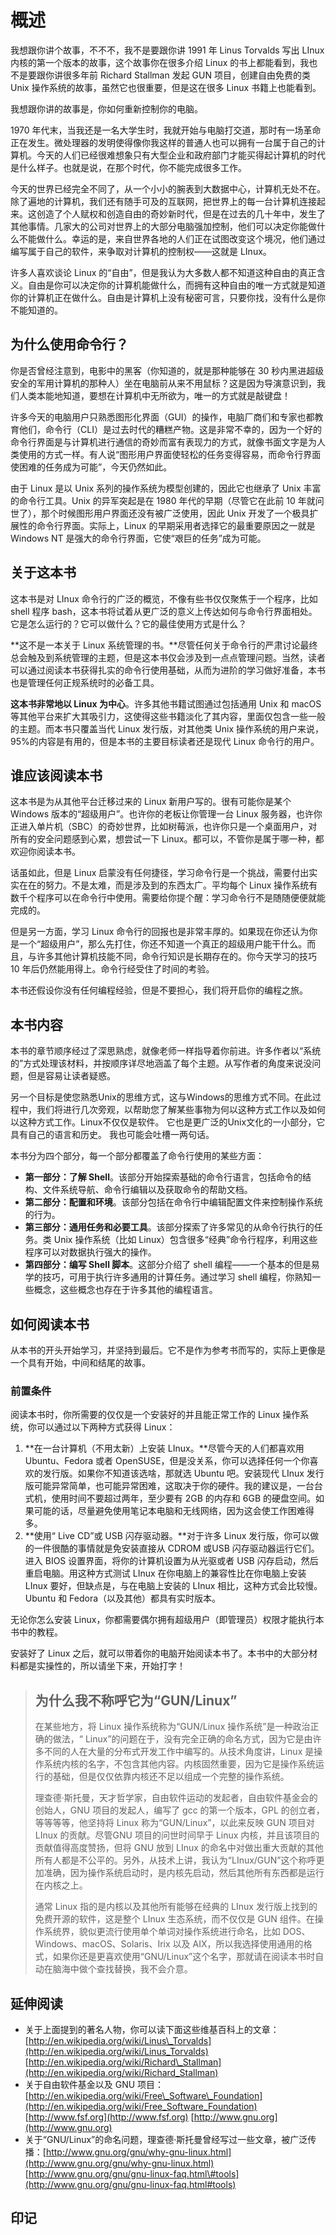 # 概述

我想跟你讲个故事，不不不，我不是要跟你讲 1991 年 Linus Torvalds 写出 LInux 内核的第一个版本的故事，这个故事你在很多介绍 Linux 的书上都能看到，我也不是要跟你讲很多年前 Richard Stallman 发起 GUN 项目，创建自由免费的类 Unix 操作系统的故事，虽然它也很重要，但是这在很多 Linux 书籍上也能看到。

我想跟你讲的故事是，你如何重新控制你的电脑。

1970 年代末，当我还是一名大学生时，我就开始与电脑打交道，那时有一场革命正在发生。微处理器的发明使得像你我这样的普通人也可以拥有一台属于自己的计算机。今天的人们已经很难想象只有大型企业和政府部门才能买得起计算机的时代是什么样子。也就是说，在那个时代，你不能完成很多工作。

今天的世界已经完全不同了，从一个小小的腕表到大数据中心，计算机无处不在。除了遍地的计算机，我们还有随手可及的互联网，把世界上的每一台计算机连接起来。这创造了个人赋权和创造自由的奇妙新时代，但是在过去的几十年中，发生了其他事情。几家大的公司对世界上的大部分电脑强加控制，他们可以决定你能做什么不能做什么。幸运的是，来自世界各地的人们正在试图改变这个境况，他们通过编写属于自己的软件，来争取对计算机的控制权——这就是 LInux。

许多人喜欢谈论 Linux 的“自由”，但是我认为大多数人都不知道这种自由的真正含义。自由是你可以决定你的计算机能做什么，而拥有这种自由的唯一方式就是知道你的计算机正在做什么。自由是计算机上没有秘密可言，只要你找，没有什么是你不能知道的。

## 为什么使用命令行？

你是否曾经注意到，电影中的黑客（你知道的，就是那种能够在 30 秒内黑进超级安全的军用计算机的那种人）坐在电脑前从来不用鼠标？这是因为导演意识到，我们人类本能地知道，要想在计算机中无所欲为，唯一的方式就是敲键盘！

许多今天的电脑用户只熟悉图形化界面（GUI）的操作，电脑厂商们和专家也都教育他们，命令行（CLI）是过去时代的糟糕产物。这是非常不幸的，因为一个好的命令行界面是与计算机进行通信的奇妙而富有表现力的方式，就像书面文字是为人类使用的方式一样。有人说“图形用户界面使轻松的任务变得容易，而命令行界面使困难的任务成为可能”，今天仍然如此。

由于 Linux 是以 Unix 系列的操作系统为模型创建的，因此它也继承了 Unix 丰富的命令行工具。Unix 的异军突起是在 1980 年代的早期（尽管它在此前 10 年就问世了），那个时候图形用户界面还没有被广泛使用，因此 Unix 开发了一个极具扩展性的命令行界面。实际上，Linux 的早期采用者选择它的最重要原因之一就是 Windows NT 是强大的命令行界面，它使“艰巨的任务”成为可能。

## 关于这本书

这本书是对 LInux 命令行的广泛的概览，不像有些书仅仅聚焦于一个程序，比如 shell 程序 bash，这本书将试着从更广泛的意义上传达如何与命令行界面相处。它是怎么运行的？它可以做什么？它的最佳使用方式是什么？

**这不是一本关于 Linux 系统管理的书。**尽管任何关于命令行的严肃讨论最终总会触及到系统管理的主题，但是这本书仅会涉及到一点点管理问题。当然，读者可以通过阅读本书获得扎实的命令行使用基础，从而为进阶的学习做好准备，本书也是管理任何正规系统时的必备工具。

**这本书非常地以 Linux 为中心**。许多其他书籍试图通过包括通用 Unix 和 macOS 等其他平台来扩大其吸引力，这使得这些书籍淡化了其内容，里面仅包含一些一般的主题。而本书只覆盖当代 Linux 发行版，对其他类 Unix 操作系统的用户来说，95%的内容是有用的，但是本书的主要目标读者还是现代 Linux 命令行的用户。

## 谁应该阅读本书

这本书是为从其他平台迁移过来的 Linux 新用户写的。很有可能你是某个 Windows 版本的“超级用户”。也许你的老板让你管理一台 Linux 服务器，也许你正进入单片机（SBC）的奇妙世界，比如树莓派，也许你只是一个桌面用户，对所有的安全问题感到心累，想尝试一下 Linux。都可以，不管你是属于哪一种，都欢迎你阅读本书。

话虽如此，但是 Linux 启蒙没有任何捷径，学习命令行是一个挑战，需要付出实实在在的努力。不是太难，而是涉及到的东西太广。平均每个 Linux 操作系统有数千个程序可以在命令行中使用。需要给你提个醒：学习命令行不是随随便便就能完成的。

但是另一方面，学习 Linux 命令行的回报也是非常丰厚的。如果现在你还认为你是一个“超级用户”，那么先打住，你还不知道一个真正的超级用户能干什么。而且，与许多其他计算机技能不同，命令行知识是长期存在的。你今天学习的技巧 10 年后仍然能用得上。命令行经受住了时间的考验。

本书还假设你没有任何编程经验，但是不要担心，我们将开启你的编程之旅。

## 本书内容

本书的章节顺序经过了深思熟虑，就像老师一样指导着你前进。许多作者以“系统的”方式处理该材料，并按顺序详尽地涵盖了每个主题。从写作者的角度来说没问题，但是容易让读者疑惑。

另一个目标是使您熟悉Unix的思维方式，这与Windows的思维方式不同。在此过程中，我们将进行几次旁观，以帮助您了解某些事物为何以这种方式工作以及如何以这种方式工作。Linux不仅仅是软件。 它也是更广泛的Unix文化的一小部分，它具有自己的语言和历史。 我也可能会吐槽一两句话。

本书分为四个部分，每一个部分都覆盖了命令行使用的某些方面：

* **第一部分：了解 Shell**。该部分开始探索基础的命令行语言，包括命令的结构、文件系统导航、命令行编辑以及获取命令的帮助文档。
* **第二部分：配置和环境**。该部分包括在命令行中编辑配置文件来控制操作系统的行为。
* **第三部分：通用任务和必要工具**。该部分探索了许多常见的从命令行执行的任务。类 Unix 操作系统（比如 Linux）包含很多“经典”命令行程序，利用这些程序可以对数据执行强大的操作。
* **第四部分：编写 Shell 脚本**。这部分介绍了 shell 编程——一个基本的但是易学的技巧，可用于执行许多通用的计算任务。通过学习 shell 编程，你熟知一些概念，这些概念也存在于许多其他的编程语言。

## 如何阅读本书

从本书的开头开始学习，并坚持到最后。它不是作为参考书而写的，实际上更像是一个具有开始，中间和结尾的故事。

### 前置条件

阅读本书时，你所需要的仅仅是一个安装好的并且能正常工作的 Linux 操作系统，你可以通过以下两种方式获得 Linux：

1. **在一台计算机（不用太新）上安装 LInux。**尽管今天的人们都喜欢用 Ubuntu、Fedora 或者 OpenSUSE，但是没关系，你可以选择任何一个你喜欢的发行版。如果你不知道该选啥，那就选 Ubuntu 吧。安装现代 LInux 发行版可能异常简单，也可能异常困难，这取决于你的硬件。我的建议是，一台台式机，使用时间不要超过两年，至少要有 2GB 的内存和 6GB 的硬盘空间。如果可能的话，尽量避免使用笔记本电脑和无线网络，因为这会使工作困难得多。
2. **使用“ Live CD”或 USB 闪存驱动器。**对于许多 Linux 发行版，你可以做的一件很酷的事情就是免安装直接从 CDROM 或USB 闪存驱动器运行它们。进入 BIOS 设置界面，将你的计算机设置为从光驱或者 USB 闪存启动，然后重启电脑。用这种方式测试 LInux 在你电脑上的兼容性比在你电脑上安装 LInux 要好，但缺点是，与在电脑上安装的 LInux 相比，这种方式会比较慢。Ubuntu 和 Fedora（以及其他）都具有实时版本。

无论你怎么安装 Linux，你都需要偶尔拥有超级用户（即管理员）权限才能执行本书中的教程。

安装好了 Linux 之后，就可以带着你的电脑开始阅读本书了。本书中的大部分材料都是实操性的，所以请坐下来，开始打字！

> ## 为什么我不称呼它为“GUN/Linux”
>
> 在某些地方，将 Linux 操作系统称为“GUN/Linux 操作系统”是一种政治正确的做法，“ Linux”的问题在于，没有完全正确的命名方式，因为它是由许多不同的人在大量的分布式开发工作中编写的。从技术角度讲，Linux 是操作系统内核的名字，不包含其他内容。内核固然重要，因为它是操作系统运行的基础，但是仅仅依靠内核还不足以组成一个完整的操作系统。
>
> 理查德·斯托曼，天才哲学家，自由软件运动的发起者，自由软件基金会的创始人，GNU 项目的发起人，编写了 gcc 的第一个版本，GPL 的创立者，等等等等，他坚持将 Linux 称为“GUN/Linux”，以此来反映 GUN 项目对 LInux 的贡献。尽管GNU 项目的问世时间早于 Linux 内核，并且该项目的贡献值得高度赞扬，但将 GNU 放到 LInux 的命名中对做出重大贡献的其他所有人都是不公平的。另外，从技术上讲，我认为“LInux/GUN”这个称呼更加准确，因为操作系统启动时，是内核先启动，然后其他所有东西都是运行在内核之上。
>
> 通常 Linux 指的是内核以及其他所有能够在经典的 LInux 发行版上找到的免费开源的软件，这是整个 LInux 生态系统，而不仅仅是 GUN 组件。在操作系统界，貌似更流行使用单个单词对操作系统进行命名，比如 DOS、Windows、macOS、Solaris、Irix 以及 AIX，所以我选择使用通用的格式，如果你还是更喜欢使用“GNU/Linux”这个名字，那就请在阅读本书时自动在脑海中做个查找替换，我不会介意。

## 延伸阅读

* 关于上面提到的著名人物，你可以读下面这些维基百科上的文章：[http://en.wikipedia.org/wiki/Linus\_Torvalds](http://en.wikipedia.org/wiki/Linus_Torvalds)   [http://en.wikipedia.org/wiki/Richard\_Stallman](http://en.wikipedia.org/wiki/Richard_Stallman)
* 关于自由软件基金以及 GNU 项目：[http://en.wikipedia.org/wiki/Free\_Software\_Foundation](http://en.wikipedia.org/wiki/Free_Software_Foundation)                               [http://www.fsf.org](http://www.fsf.org)                                                                                                 [http://www.gnu.org](http://www.gnu.org)
* 关于“GNU/Linux”的命名问题，理查德·斯托曼曾经写过一些文章，被广泛传播：[http://www.gnu.org/gnu/why-gnu-linux.html](http://www.gnu.org/gnu/why-gnu-linux.html)                                    [http://www.gnu.org/gnu/gnu-linux-faq.html\#tools](http://www.gnu.org/gnu/gnu-linux-faq.html#tools)

## 印记

